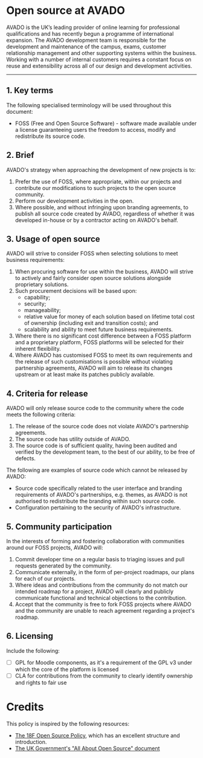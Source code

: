 # Open source at AVADO

AVADO is the UK’s leading provider of online learning for professional qualifications and has recently begun a programme of international expansion. The AVADO development team is responsible for the development and maintenance of the campus, exams, customer relationship management and other supporting systems within the business. Working with a number of internal customers requires a constant focus on reuse and extensibility across all of our design and development activities.

* * *

## 1. Key terms

The following specialised terminology will be used throughout this document:

* FOSS (Free and Open Source Software) - software made available under a license guaranteeing users the freedom to access, modify and redistribute its source code.

## 2. Brief

AVADO's strategy when approaching the development of new projects is to:

1. Prefer the use of FOSS, where appropriate, within our projects and contribute our modifications to such projects to the open source community.
2. Perform our development activities in the open.
3. Where possible, and without infringing upon branding agreements, to publish all source code created by AVADO, regardless of whether it was developed in-house or by a contractor acting on AVADO's behalf.

## 3. Usage of open source

AVADO will strive to consider FOSS when selecting solutions to meet business requirements:

1. When procuring software for use within the business, AVADO will strive to actively and fairly consider open source solutions alongside proprietary solutions.
2. Such procurement decisions will be based upon:
    * capability;
    * security;
    * manageability;
    * relative value for money of each solution based on lifetime total cost of ownership (including exit and transition costs); and
    * scalability and ability to meet future business requirements.
3. Where there is no significant cost difference between a FOSS platform and a proprietary platform, FOSS platforms will be selected for their inherent flexibility.
4. Where AVADO has customised FOSS to meet its own requirements and the release of such customisations is possible without violating partnership agreements, AVADO will aim to release its changes upstream or at least make its patches publicly available.

## 4. Criteria for release

AVADO will only release source code to the community where the code meets the following criteria:

1. The release of the source code does not violate AVADO's partnership agreements.
2. The source code has utility outside of AVADO.
3. The source code is of sufficient quality, having been audited and verified by the development team, to the best of our ability, to be free of defects.

The following are examples of source code which cannot be released by AVADO:

* Source code specifically related to the user interface and branding requirements of AVADO's partnerships, e.g. themes, as AVADO is not authorised to redistribute the branding within such source code.
* Configuration pertaining to the security of AVADO's infrastructure.

## 5. Community participation

In the interests of forming and fostering collaboration with communities around our FOSS projects, AVADO will:

1. Commit developer time on a regular basis to triaging issues and pull requests generated by the community.
2. Communicate externally, in the form of per-project roadmaps, our plans for each of our projects.
3. Where ideas and contributions from the community do not match our intended roadmap for a project, AVADO will clearly and publicly communicate functional and technical objections to the contribution.
4. Accept that the community is free to fork FOSS projects where AVADO and the community are unable to reach agreement regarding a project's roadmap.

## 6. Licensing

Include the following:

- [ ] GPL for Moodle components, as it's a requirement of the GPL v3 under which the core of the platform is licensed
- [ ] CLA for contributions from the community to clearly identify ownership and rights to fair use

# Credits

This policy is inspired by the following resources:

* [The 18F Open Source Policy](https://github.com/18F/open-source-policy/blob/master/policy.md), which has an excellent structure and introduction.
* [The UK Government's "All About Open Source" document](https://www.gov.uk/government/uploads/system/uploads/attachment_data/file/78959/All_About_Open_Source_v2_0.pdf)
